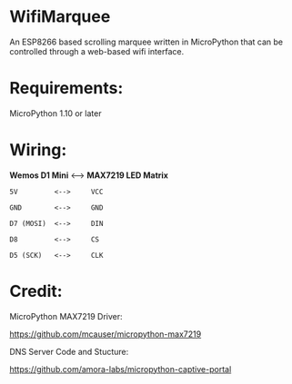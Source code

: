 # WifiMarquee
An ESP8266 based scrolling marquee written in MicroPython that can be controlled through a web-based wifi interface.

# Requirements:

  MicroPython 1.10 or later

# Wiring:

**Wemos D1 Mini**  <-->  **MAX7219 LED Matrix**
 
    5V         <-->     VCC
    
    GND        <-->     GND
    
    D7 (MOSI)  <-->     DIN
    
    D8         <-->     CS
    
    D5 (SCK)   <-->     CLK

# Credit:

MicroPython MAX7219 Driver:

https://github.com/mcauser/micropython-max7219

DNS Server Code and Stucture:

https://github.com/amora-labs/micropython-captive-portal

